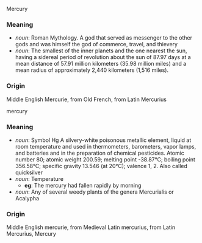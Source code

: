 Mercury
### Meaning
+ _noun_: Roman Mythology. A god that served as messenger to the other gods and was himself the god of commerce, travel, and thievery
+ _noun_: The smallest of the inner planets and the one nearest the sun, having a sidereal period of revolution about the sun of 87.97 days at a mean distance of 57.91 million kilometers (35.98 million miles) and a mean radius of approximately 2,440 kilometers (1,516 miles).

### Origin

Middle English Mercurie, from Old French, from Latin Mercurius

mercury
### Meaning
+ _noun_: Symbol Hg A silvery-white poisonous metallic element, liquid at room temperature and used in thermometers, barometers, vapor lamps, and batteries and in the preparation of chemical pesticides. Atomic number 80; atomic weight 200.59; melting point -38.87°C; boiling point 356.58°C; specific gravity 13.546 (at 20°C); valence 1, 2. Also called quicksilver
+ _noun_: Temperature
    + __eg__: The mercury had fallen rapidly by morning
+ _noun_: Any of several weedy plants of the genera Mercurialis or Acalypha

### Origin

Middle English mercurie, from Medieval Latin mercurius, from Latin Mercurius, Mercury
